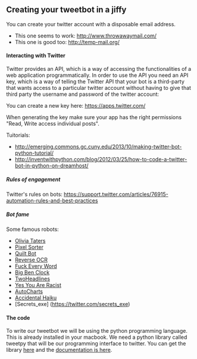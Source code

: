 ## Creating your tweetbot in a jiffy

You can create your twitter account with a disposable email address.
  * This one seems to work: http://www.throwawaymail.com/
  * This one is good too: http://temp-mail.org/

#### Interacting with Twitter
Twitter provides an API, which is a way of accessing the functionalities of a web application programmatically. In order to use the API you need an API key, which is a way of telling the Twitter API that your bot is a third-party that wants access to a particular twitter account without having to give that third party the username and password of the twitter account:

You can create a new key here:
https://apps.twitter.com/

When generating the key make sure your app has the right permissions "Read, Write access individual posts".

Tuitorials:
  * http://emerging.commons.gc.cuny.edu/2013/10/making-twitter-bot-python-tutorial/
  * http://inventwithpython.com/blog/2012/03/25/how-to-code-a-twitter-bot-in-python-on-dreamhost/

##### Rules of engagement
Twitter's rules on bots: https://support.twitter.com/articles/76915-automation-rules-and-best-practices

##### Bot fame
Some famous robots:
  * [Olivia Taters](https://twitter.com/oliviataters)
  * [Pixel Sorter](https://twitter.com/pixelsorter)
  * [Quilt Bot](https://twitter.com/a_quilt_bot)
  * [Reverse OCR](https://twitter.com/reverseocr)
  * [Fuck Every Word](https://twitter.com/fuckeveryword)
  * [Big Ben Clock](https://twitter.com/big_ben_clock)
  * [TwoHeadlines](https://twitter.com/TwoHeadlines)
  * [Yes You Are Racist](https://twitter.com/YesYoureRacist)
  * [AutoCharts](https://twitter.com/AutoCharts)
  * [Accidental Haiku](https://twitter.com/accidental575)
  * [Secrets_exe] (https://twitter.com/secrets_exe)

#### The code
To write our tweetbot we will be using the python programming language. This is already installed in your macbook. We need a python library called tweetpy that will be our programming interface to twitter. You can get the library [here](https://github.com/tweepy/tweepy) and the [documentation is here](http://tweepy.readthedocs.org/en/v3.2.0/).

